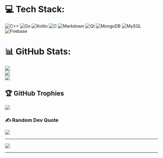  
# 💻 Tech Stack:
![C++](https://img.shields.io/badge/c++-%2300599C.svg?style=for-the-badge&logo=c%2B%2B&logoColor=white) ![Go](https://img.shields.io/badge/go-%2300ADD8.svg?style=for-the-badge&logo=go&logoColor=white) ![Kotlin](https://img.shields.io/badge/kotlin-%237F52FF.svg?style=for-the-badge&logo=kotlin&logoColor=white)  ![C](https://img.shields.io/badge/c-%2300599C.svg?style=for-the-badge&logo=c&logoColor=white) ![Markdown](https://img.shields.io/badge/markdown-%23000000.svg?style=for-the-badge&logo=markdown&logoColor=white) ![Qt](https://img.shields.io/badge/Qt-%23217346.svg?style=for-the-badge&logo=Qt&logoColor=white) ![MongoDB](https://img.shields.io/badge/MongoDB-%234ea94b.svg?style=for-the-badge&logo=mongodb&logoColor=white) ![MySQL](https://img.shields.io/badge/mysql-4479A1.svg?style=for-the-badge&logo=mysql&logoColor=white) ![Firebase](https://img.shields.io/badge/firebase-a08021?style=for-the-badge&logo=firebase&logoColor=ffcd34)
# 📊 GitHub Stats:
![](https://github-readme-stats.vercel.app/api?username=W1nnkkkk&theme=dark&hide_border=false&include_all_commits=false&count_private=true)<br/>
![](https://github-readme-streak-stats.herokuapp.com/?user=W1nnkkkk&theme=dark&hide_border=false)<br/>
![](https://github-readme-stats.vercel.app/api/top-langs/?username=W1nnkkkk&theme=dark&hide_border=false&include_all_commits=false&count_private=true&layout=compact)<br/>
## 🏆 GitHub Trophies
![](https://github-profile-trophy.vercel.app/?username=W1nnkkkk&theme=shadow_green&no-frame=true&no-bg=true&margin-w=4)

### ✍️ Random Dev Quote
![](https://quotes-github-readme.vercel.app/api?type=horizontal&theme=gruvbox)

---
[![](https://visitcount.itsvg.in/api?id=W1nnkkkk&icon=0&color=8)](https://visitcount.itsvg.in)

<!-- Proudly created with GPRM ( https://gprm.itsvg.in ) -->

---


